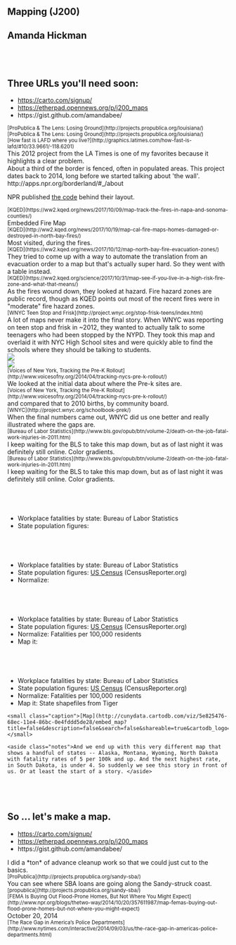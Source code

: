 
<section>
<h1>&nbsp;</h1>
<h1>Mapping (J200)</h1>
<h2>Amanda Hickman</h2>

<h1>&nbsp;</h1>
<h2>Three URLs you'll need soon:</h2>

<ul>
  <li><a href="https://carto.com/signup/">https://carto.com/signup/</a></li>
  <li><a href="https://etherpad.opennews.org/p/j200_maps">https://etherpad.opennews.org/p/j200_maps</a></li>
  <li> https://gist.github.com/amandabee/</li>

</ul>
</section>


<section data-background="/talks/2017/imgs/losing_ground.png">
    <small class="caption">[ProPublica &amp; The Lens: Losing Ground](http://projects.propublica.org/louisiana/)</small>
    <aside class="notes"></aside>
</section>


<section data-background="/talks/2017/imgs/losing_ground2.png">
    <small class="caption">[ProPublica &amp; The Lens: Losing Ground](http://projects.propublica.org/louisiana/)</small>
    <aside class="notes"></aside>
</section>

<section data-background="/talks/2014/Dodge/latimes.png">
  <small class="caption">[How fast is LAFD where you live?](http://graphics.latimes.com/how-fast-is-lafd/#10/33.9661/-118.6201)</small>
  <aside class="notes">This 2012 project from the LA Times is one of my favorites because it highlights a clear problem.</aside>
</section>

<section data-background="/talks/2014/Dodge/osm_borderlands.png">
<aside class="notes">About a third of the border is fenced, often in populated areas. This project dates back to 2014, long before we started talking about 'the wall'. http://apps.npr.org/borderland/#_/about

NPR published [the code](https://github.com/nprapps/borders-map) behind their layout.</aside>
</section>

<section data-background="/talks/2017/imgs/kqed_firemap.png">
    <small class="caption">[KQED](https://ww2.kqed.org/news/2017/10/09/map-track-the-fires-in-napa-and-sonoma-counties/)</small>
    <aside class="notes">Embedded Fire Map</aside>
</section>


<section data-background="/talks/2017/imgs/kqed_structures.png">
    <small class="caption">[KQED](http://ww2.kqed.org/news/2017/10/19/map-cal-fire-maps-homes-damaged-or-destroyed-in-north-bay-fires/)</small>
    <aside class="notes">Most visited, during the fires.</aside>
</section>


<section data-background="/talks/2017/imgs/evacuation_table.png">
    <small class="caption">[KQED](https://ww2.kqed.org/news/2017/10/12/map-north-bay-fire-evacuation-zones/)</small>
    <aside class="notes">They tried to come up with a way to automate the translation from an evacuation order to a map but that's actually super hard. So they went with a table instead. </aside>
</section>


<section data-background="/talks/2017/imgs/fire_hazard.png">
    <small class="caption">[KQED](https://ww2.kqed.org/science/2017/10/31/map-see-if-you-live-in-a-high-risk-fire-zone-and-what-that-means/)</small>
    <aside class="notes">As the fires wound down, they looked at hazard. Fire hazard zones are public record, though as KQED points out most of the recent fires were in "moderate" fire hazard zones. </aside>
</section>

<section data-background="/talks/2015/imgs/slide28.png">
    <small class="caption">[WNYC Teen Stop and Frisk](http://project.wnyc.org/stop-frisk-teens/index.html)</small>
    <aside class="notes">A lot of maps never make it into the final story. When WNYC was reporting on teen stop and frisk in ~2012, they wanted to actually talk to some teenagers who had been stopped by the NYPD. They took this map and overlaid it with NYC High School sites and were quickly able to find the schools where they should be talking to students.</aside>
</section>

<section>
<img src="/talks/2017/imgs/heatmap.png" />

</section>

<section>
<img src="/talks/2017/imgs/distance_to_florence.png" />

</section>



<section data-background="/talks/2015/geojournews/imgs/vony_prek.png">
    <small class="caption">[Voices of New York, Tracking the Pre-K Rollout](http://www.voicesofny.org/2014/04/tracking-nycs-pre-k-rollout/)</small>
    <aside class="notes">We looked at the initial data about where the Pre-k sites are.</aside>
</section>

<section data-background="/talks/2015/geojournews/imgs/vony_toddlers.png">
    <small class="caption">[Voices of New York, Tracking the Pre-K Rollout](http://www.voicesofny.org/2014/04/tracking-nycs-pre-k-rollout/)</small>
    <aside class="notes">and compared that to 2010 births, by community board.</aside>
</section>

<section data-background="/talks/2015/geojournews/imgs/wnyc_prek.png">
    <small class="caption">[WNYC](http://project.wnyc.org/schoolbook-prek/)</small>
    <aside class="notes">When the final numbers came out, WNYC did us one better and really illustrated where the gaps are. </aside>
</section>



<!-- Walk Through -->
<section data-background="/talks/2015/geojournews/imgs/bls_screengrab.png">
    <small class="caption">[Bureau of Labor Statistics](http://www.bls.gov/opub/btn/volume-2/death-on-the-job-fatal-work-injuries-in-2011.htm)</small>
    <aside class="notes">I keep waiting for the BLS to take this map down, but as of last night it was definitely still online. Color gradients.  </aside>
</section>

<section data-background="/talks/2015/geojournews/imgs/BLS2014-03-06.png">
    <small class="caption">[Bureau of Labor Statistics](http://www.bls.gov/opub/btn/volume-2/death-on-the-job-fatal-work-injuries-in-2011.htm)</small>
    <aside class="notes">I keep waiting for the BLS to take this map down, but as of last night it was definitely still online. Color gradients.  </aside>
</section>

<section data-background="/talks/2017/imgs/bls_light.png">
  <h1>&nbsp;</h1>
  <ul>
    <li>Workplace fatalities by state: Bureau of Labor Statistics</li>
    <li>State population figures:</li>
  </ul>
</section>

<section data-background="/talks/2017/imgs/bls_light.png">
  <h1>&nbsp;</h1>
  <ul>
    <li>Workplace fatalities by state: Bureau of Labor Statistics</li>
    <li>State population figures: <a href="https://censusreporter.org/">US Census</a> (CensusReporter.org)</li>
    <li>Normalize:</li>
  </ul>
</section>

<section data-background="/talks/2017/imgs/bls_light.png">
  <h1>&nbsp;</h1>
  <ul>
    <li>Workplace fatalities by state: Bureau of Labor Statistics</li>
    <li>State population figures: <a href="https://censusreporter.org/">US Census</a> (CensusReporter.org)</li>
    <li>Normalize: Fatalities per 100,000 residents</li>
    <li>Map it:</li>
  </ul>
</section>

<section data-background="/talks/2017/imgs/bls_light.png">
  <h1>&nbsp;</h1>
  <ul>
    <li>Workplace fatalities by state: Bureau of Labor Statistics</li>
    <li>State population figures: <a href="https://censusreporter.org/">US Census</a> (CensusReporter.org)</li>
    <li>Normalize: Fatalities per 100,000 residents</li>
    <li>Map it: State shapefiles from Tiger</li>
  </ul>
</section>

<section data-background="/talks/2015/geojournews/imgs/bls_normal.png">

    <small class="caption">[Map](http://cunydata.cartodb.com/viz/5e825476-68ec-11e4-86bc-0e4fddd5de28/embed_map?title=false&description=false&search=false&shareable=true&cartodb_logo=false&layer_selector=false&legends=true&scrollwheel=false&fullscreen=true&sublayer_options=1&sql=&sw_lat=40.612762264437265&sw_lon=-74.28577423095703&ne_lat=40.855223383357234&ne_lon=-73.59088897705078)</small>

    <aside class="notes">And we end up with this very different map that shows a handful of states -- Alaska, Montana, Wyoming, North Dakota with fatality rates of 5 per 100k and up. And the next highest rate, in South Dakota, is under 4. So suddenly we see this story in front of us. Or at least the start of a story. </aside>
</section>

<section>


<h1>&nbsp;</h1>
<h1>So ... let's make a map.</h1>
<ul>
  <li><a href="https://carto.com/signup/">https://carto.com/signup/</a></li>
  <li><a href="https://etherpad.opennews.org/p/j200_maps">https://etherpad.opennews.org/p/j200_maps</a></li>
  <li> https://gist.github.com/amandabee/</li>

</ul>

<aside class="notes">I did a *ton* of advance cleanup work so that we could just cut to the basics. </aside>
</section>

<!-- If we have leftover time -->
<section data-background="/talks/2015/Ravitch/imgs/sandy_propublica.png">
  <small class="caption">[ProPublica](http://projects.propublica.org/sandy-sba/)</small>
  <aside class="notes">You can see where SBA loans are going along the Sandy-struck coast.</aside>
</section>
<section data-background="/talks/2015/Ravitch/imgs/sandy_propublica_njzoom.png">
  <small class="caption">[propublica](http://projects.propublica.org/sandy-sba/)</small>
  <aside class="notes"></aside>
</section>  
<section data-background="/talks/2015/Ravitch/imgs/fema_buyouts.png">
  <small class="caption">[FEMA Is Buying Out Flood-Prone Homes, But Not Where You Might Expect](http://www.npr.org/blogs/thetwo-way/2014/10/20/357611987/map-femas-buying-out-flood-prone-homes-but-not-where-you-might-expect)</small>
  <aside class="notes">October 20, 2014</aside>
</section>

<section data-background="/talks/2014/JohnJay/imgs/nyt_pd-race-gap.png">
    <small class="caption">[The Race Gap in America’s Police Departments](http://www.nytimes.com/interactive/2014/09/03/us/the-race-gap-in-americas-police-departments.html)</small>
</section>
